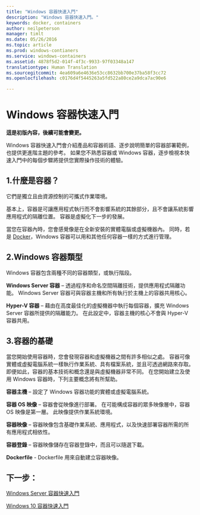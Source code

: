 ```yaml
---
title: "Windows 容器快速入門"
description: "Windows 容器快速入門。"
keywords: docker, containers
author: neilpeterson
manager: timlt
ms.date: 05/26/2016
ms.topic: article
ms.prod: windows-contianers
ms.service: windows-containers
ms.assetid: 4878f5d2-014f-4f3c-9933-97f03348a147
translationtype: Human Translation
ms.sourcegitcommit: 4ea609a6e4636e53cc8632bb700e37ba58f3cc72
ms.openlocfilehash: c0176d4f5445263a5fd522a80ce2a9dca7ac90e6

---
```


# Windows 容器快速入門

**這是初版內容，後續可能會變更。** 

Windows 容器快速入門會介紹產品和容器術語、逐步說明簡單的容器部署範例，也提供更進階主題的參考。 如果您不熟悉容器或 Windows 容器，逐步檢視本快速入門中的每個步驟將提供您實際操作技術的體驗。

## 1.什麼是容器？

它們是獨立且由資源控制的可攜式作業環境。

基本上，容器是可讓應用程式執行而不會影響系統的其餘部分，且不會讓系統影響應用程式的隔離位置。 容器是虛擬化下一步的發展。

當您在容器內時，您會感覺像是在全新安裝的實體電腦或虛擬機器內。 同時，若是 [Docker](https://www.docker.com/)，Windows 容器可以用和其他任何容器一樣的方式進行管理。

## 2.Windows 容器類型

Windows 容器包含兩種不同的容器類型，或執行階段。

**Windows Server 容器** – 透過程序和命名空間隔離技術，提供應用程式隔離功能。 Windows Server 容器可與容器主機和所有執行於主機上的容器共用核心。

**Hyper-V 容器** – 藉由在高度最佳化的虛擬機器中執行每個容器，擴充 Windows Server 容器所提供的隔離能力。 在此設定中，容器主機的核心不會與 Hyper-V 容器共用。

## 3.容器的基礎

當您開始使用容器時，您會發現容器和虛擬機器之間有許多相似之處。 容器可像實體或虛擬電腦系統一樣執行作業系統、具有檔案系統，並且可透過網路來存取。 即便如此，容器的基本技術和概念還是與虛擬機器非常不同。 在您開始建立及使用 Windows 容器時，下列主要概念將有所幫助。 

**容器主機** – 設定了 Windows 容器功能的實體或虛擬電腦系統。

**容器 OS 映像** – 容器會從映像進行部署。 在可能構成容器的眾多映像層中，容器 OS 映像是第一層。 此映像提供作業系統環境。

**容器映像** – 容器映像包含基礎作業系統、應用程式，以及快速部署容器所需的所有應用程式相依性。 

**容器登錄** – 容器映像儲存在容器登錄中，而且可以隨選下載。 

**Dockerfile** - Dockerfile 用來自動建立容器映像。

## 下一步：

[Windows Server 容器快速入門](./quick_start_windows_server.md)  

[Windows 10 容器快速入門](./quick_start_windows_10.md)




<!--HONumber=Jun16_HO4-->


